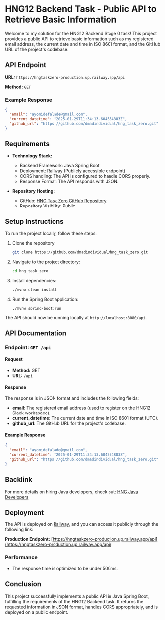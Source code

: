 # HNG12 Backend Task - Public API to Retrieve Basic Information

Welcome to my solution for the HNG12 Backend Stage 0 task! This project provides a public API to retrieve basic information such as my registered email address, the current date and time in ISO 8601 format, and the GitHub URL of the project's codebase.

## API Endpoint

**URL:** `https://hngtaskzero-production.up.railway.app/api`

**Method:** `GET`

### Example Response

```json
{
  "email": "ayomidefalade@gmail.com",
  "current_datetime": "2025-01-29T11:34:13.604564883Z",
  "github_url": "https://github.com/dmadindividual/hng_task_zero.git"
}
```

## Requirements

- **Technology Stack:**
  - Backend Framework: Java Spring Boot
  - Deployment: Railway (Publicly accessible endpoint)
  - CORS handling: The API is configured to handle CORS properly.
  - Response Format: The API responds with JSON.

- **Repository Hosting:**
  - GitHub: [HNG Task Zero GitHub Repository](https://github.com/dmadindividual/hng_task_zero.git)
  - Repository Visibility: Public

## Setup Instructions

To run the project locally, follow these steps:

1. Clone the repository:
   ```bash
   git clone https://github.com/dmadindividual/hng_task_zero.git
   ```
2. Navigate to the project directory:
   ```bash
   cd hng_task_zero
   ```
3. Install dependencies:
   ```bash
   ./mvnw clean install
   ```
4. Run the Spring Boot application:
   ```bash
   ./mvnw spring-boot:run
   ```

The API should now be running locally at `http://localhost:8080/api`.

## API Documentation

### Endpoint: `GET /api`

#### Request

- **Method:** GET
- **URL:** `/api`

#### Response

The response is in JSON format and includes the following fields:

- **email**: The registered email address (used to register on the HNG12 Slack workspace).
- **current_datetime**: The current date and time in ISO 8601 format (UTC).
- **github_url**: The GitHub URL for the project's codebase.

#### Example Response

```json
{
  "email": "ayomidefalade@gmail.com",
  "current_datetime": "2025-01-29T11:34:13.604564883Z",
  "github_url": "https://github.com/dmadindividual/hng_task_zero.git"
}
```

## Backlink

For more details on hiring Java developers, check out: [HNG Java Developers](https://hng.tech/hire/java-developers)

## Deployment

The API is deployed on [Railway](https://railway.app/), and you can access it publicly through the following link:

**Production Endpoint:** [https://hngtaskzero-production.up.railway.app/api](https://hngtaskzero-production.up.railway.app/api)

### Performance

- The response time is optimized to be under 500ms.

## Conclusion

This project successfully implements a public API in Java Spring Boot, fulfilling the requirements of the HNG12 Backend task. It returns the requested information in JSON format, handles CORS appropriately, and is deployed on a public endpoint.

